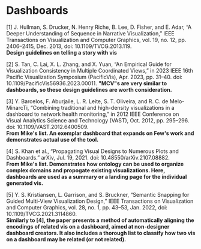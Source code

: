# Dashboards

[1] J. Hullman, S. Drucker, N. Henry Riche, B. Lee, D. Fisher, and E. Adar, “A Deeper Understanding of Sequence in Narrative Visualization,” IEEE Transactions on Visualization and Computer Graphics, vol. 19, no. 12, pp. 2406–2415, Dec. 2013, doi: 10.1109/TVCG.2013.119.  
__Design guidelines on telling a story with vis__

[2] S. Tan, C. Lai, X. L. Zhang, and X. Yuan, “An Empirical Guide for Visualization Consistency in Multiple Coordinated Views,” in 2023 IEEE 16th Pacific Visualization Symposium (PacificVis), Apr. 2023, pp. 31–40. doi: 10.1109/PacificVis56936.2023.00011.
__"MCV"s are very similar to dashboards, so these design guidelines are worth consideration.__

[3] Y. Barcelos, F. Aburjaile, L. R. Leite, S. T. Oliveira, and R. C. de Melo-MinarcTi, “Combining traditional and high-density visualizations in a dashboard to network health monitoring,” in 2012 IEEE Conference on Visual Analytics Science and Technology (VAST), Oct. 2012, pp. 295–296. doi: 10.1109/VAST.2012.6400509.  
__From Mike's list. An exemplar dashboard that expands on Few's work and demonstrates actual use of the tool.__

[4] S. Khan et al., “Propagating Visual Designs to Numerous Plots and Dashboards.” arXiv, Jul. 19, 2021. doi: 10.48550/arXiv.2107.08882.  
__From Mike's list. Demonstrates how ontology can be used to organize complex domains and propogate existing visualizations. Here, dashboards are used as a summary or a landing page for the individual generated vis.__

[5] Y. S. Kristiansen, L. Garrison, and S. Bruckner, “Semantic Snapping for Guided Multi-View Visualization Design,” IEEE Transactions on Visualization and Computer Graphics, vol. 28, no. 1, pp. 43–53, Jan. 2022, doi: 10.1109/TVCG.2021.3114860.  
__Similarly to [4], the paper presents a method of automatically aligning the encodings of related vis on a dashboard, aimed at non-designer dashboard creators. It also includes a thorough list to classify how two vis on a dashboard may be related (or not related).__
